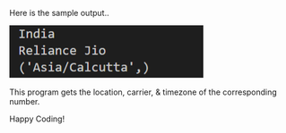 Here is the sample output..

![output](output.png)

This program gets the location, carrier, & timezone of the corresponding number.

Happy Coding!